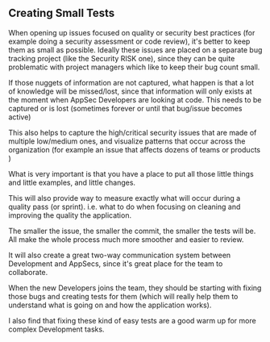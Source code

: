 ## Creating Small Tests

When opening up issues focused on quality or security best practices (for example doing a security assessment or code review), it's better to keep them as small as possible. Ideally these issues are placed on a separate bug tracking project (like the Security RISK one), since they can be quite problematic with project managers which like to keep their bug count small.

If those nuggets of information are not captured, what happen is that a lot of knowledge will be missed/lost, since that information will only exists at the moment when AppSec Developers are looking at code. This needs to be captured or is lost (sometimes forever or until that bug/issue becomes active)

This also helps to capture the high/critical security issues that are made of multiple low/medium ones, and visualize patterns that occur across the organization (for example an issue that affects dozens of teams or products )

What is very important is that you have a place to put all those little things and little examples, and little changes.

This will also provide way to measure exactly what will occur during a quality pass (or sprint). i.e. what to do when focusing on cleaning and improving the quality the application.

The smaller the issue, the smaller the commit, the smaller the tests will be. All make the whole process much more smoother and easier to review.

It will also create a great two-way communication system between Development and AppSecs, since it's great place for the team to collaborate.

When the new Developers joins the team, they should be starting with fixing those bugs and creating tests for them (which will really help them to understand what is going on and how the application works).

I also find that fixing these kind of easy tests are a good warm up for more complex Development tasks.
